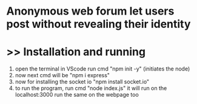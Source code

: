 # Anonymous web forum let users post without revealing their identity

# >> Installation and running

1. open the terminal in VScode run cmd "npm init -y" (initiates the node)
2. now next cmd will be "npm i express"
3. now for installing the socket io "npm install socket.io"
4. to run the program, run cmd "node index.js" it will run on the localhost:3000 run the same on the webpage too
